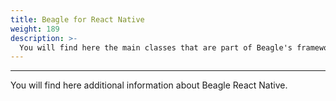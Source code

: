 ```yaml
---
title: Beagle for React Native
weight: 189
description: >-
  You will find here the main classes that are part of Beagle's framework for React Native.
---
```


---

You will find here additional information about Beagle React Native.
